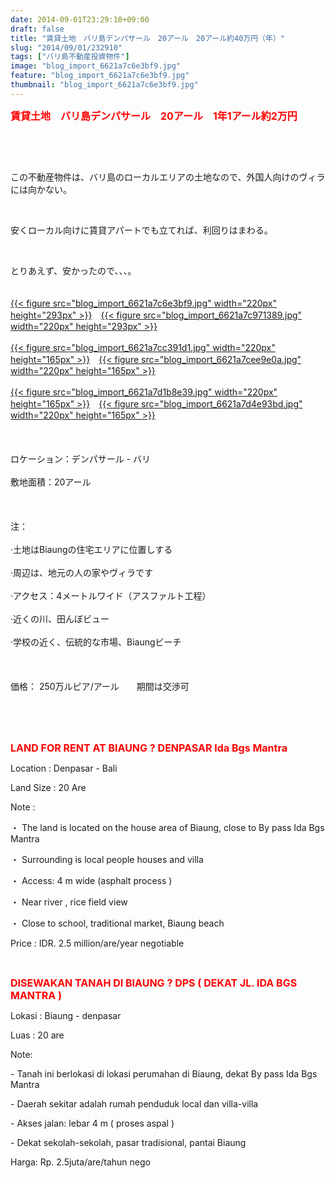```yaml
---
date: 2014-09-01T23:29:10+09:00
draft: false
title: "賃貸土地　バリ島デンパサール　20アール　20アール約40万円（年）"
slug: "2014/09/01/232910"
tags: ["バリ島不動産投資物件"]
image: "blog_import_6621a7c6e3bf9.jpg"
feature: "blog_import_6621a7c6e3bf9.jpg"
thumbnail: "blog_import_6621a7c6e3bf9.jpg"
---
```

<p><span><font color="#ff0000" size="3"><strong>賃貸土地　バリ島デンパサール　20アール　1年1アール約2万円</strong></font></span></p><p><span><br/></span></p><br/><p>この不動産物件は、バリ島のローカルエリアの土地なので、外国人向けのヴィラには向かない。</p><br/><p>安くローカル向けに賃貸アパートでも立てれば、利回りはまわる。</p><br/><p>とりあえず、安かったので、、、。 <br/><br/><br/><a href="blog_import_6621a7c82b33c.jpg">{{< figure src="blog_import_6621a7c6e3bf9.jpg" width="220px" height="293px" >}}</a>　<a href="blog_import_6621a7caadae3.jpg">{{< figure src="blog_import_6621a7c971389.jpg" width="220px" height="293px" >}}</a><br/><br/><a href="blog_import_6621a7cd9b93e.jpg">{{< figure src="blog_import_6621a7cc391d1.jpg" width="220px" height="165px" >}}</a>　<a href="blog_import_6621a7d02cf6d.jpg">{{< figure src="blog_import_6621a7cee9e0a.jpg" width="220px" height="165px" >}}</a><br/><br/><a href="blog_import_6621a7d31ff6e.jpg">{{< figure src="blog_import_6621a7d1b8e39.jpg" width="220px" height="165px" >}}</a>　<a href="blog_import_6621a7d661340.jpg">{{< figure src="blog_import_6621a7d4e93bd.jpg" width="220px" height="165px" >}}</a><br/><br/><a href="o0448033613053778982.jpg"></a><br/><br/><span>ロケーション：</span><span>デンパサール</span><span> - </span><span>バリ</span> <br/><br/><span>敷地面積：</span><span>20アール</span> <br/><br/> <br/><br/><span>注：</span> <br/><br/><span>·</span><span>土地は</span><span>Biaung</span><span>の</span><span>住宅</span><span>エリア</span><span>に位置しする</span> <br/><br/><span>·</span><span>周辺</span><span>は、</span><span>地元の人</span><span>の家</span><span>や</span><span>ヴィラです</span> <br/><br/><span>·</span><span>アクセス：</span><span>4メートル</span><span>ワイド</span><span>（</span><span>アスファルト</span><span>工程）</span> <br/><br/><span>·</span><span>近くの川</span><span>、</span><span>田んぼ</span><span>ビュー</span> <br/><br/><span>·</span><span>学校</span><span>の近く</span><span>、</span><span>伝統的な</span><span>市場</span><span>、</span><span>Biaung</span><span>ビーチ</span> <br/><br/> <br/><br/><span>価格：</span> <span class="hps">250万ルピア</span><span>/</span><span>アール</span><span>　　期間は</span><span>交渉可</span> <br/><br/></p><br/><br/><p><strong><font color="#ff0000" size="3">LAND FOR RENT AT BIAUNG ? DENPASAR Ida Bgs Mantra</font></strong></p><p> </p><p>Location                : Denpasar - Bali</p><p>Land Size               : 20 Are</p><p> </p><p>Note                       : </p><p>・         The land is located on the house area  of Biaung, close to By pass Ida Bgs Mantra</p><p>・         Surrounding is local people houses and villa </p><p>・         Access: 4 m wide (asphalt process )</p><p>・         Near river , rice field view </p><p>・         Close to school, traditional market, Biaung beach </p><p> </p><p>Price                      : IDR. 2.5 million/are/year negotiable</p><br/><p> </p><p><font color="#ff0000" size="3"><strong>DISEWAKAN TANAH DI BIAUNG ? DPS ( DEKAT JL. IDA BGS MANTRA )</strong></font></p><p> </p><p>Lokasi                    : Biaung - denpasar</p><p>Luas                       : 20 are</p><p> </p><p>Note:</p><p>-          Tanah ini berlokasi di lokasi perumahan di Biaung, dekat By pass Ida Bgs Mantra</p><p>-          Daerah sekitar adalah rumah penduduk local dan villa-villa</p><p>-          Akses jalan: lebar 4 m ( proses aspal )</p><p>-          Dekat sekolah-sekolah, pasar tradisional, pantai Biaung </p><p> </p><p>Harga: Rp. 2.5juta/are/tahun  nego<br/></p>

